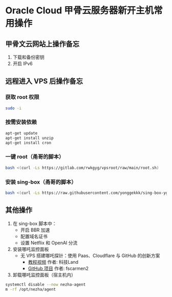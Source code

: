 # Oracle Cloud 甲骨云服务器新开主机常用操作

## 甲骨文云网站上操作备忘

1. 下载和备份密钥
2. 开启 IPv6

## 远程进入 VPS 后操作备忘

### 获取 root 权限
```bash
sudo -i
```

### 按需安装依赖
```bash
apt-get update
apt-get install unzip
apt-get install cron
```

### 一键 root（甬哥的脚本）
```bash
bash <(curl -Ls https://gitlab.com/rwkgyg/vpsroot/raw/main/root.sh)
```

### 安装 sing-box（甬哥的脚本）
```bash
bash <(curl -Ls https://raw.githubusercontent.com/yonggekkk/sing-box-yg/main/sb.sh)
```

## 其他操作

1. 在 sing-box 脚本中：
   - 开启 BBR 加速
   - 配置域名证书
   - 设置 Netflix 和 OpenAI 分流
2. 安装哪吒监控面板
   - 无 VPS 搭建哪吒探针：使用 Paas、Cloudflare 与 GitHub 的创新方案
     - [教程视频](https://www.youtube.com/watch?v=YaQFfMckXFQ) 作者: 科技Land
     - [GitHub 项目](https://github.com/fscarmen2/Argo-Nezha-Service-Container) 作者: fscarmen2
3. 卸载哪吒监控面板（宿主机内）
```bash
systemctl disable --now nezha-agent
m -rf /opt/nezha/agent
```
